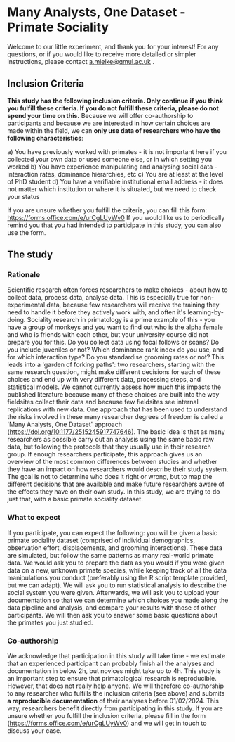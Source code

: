 # Many Analysts, One Dataset - Primate Sociality
 
Welcome to our little experiment, and thank you for your interest! For any questions, or if you would like to receive more detailed or simpler instructions, please contact a.mielke@qmul.ac.uk .

## Inclusion Criteria
**This study has the following inclusion criteria. Only continue if you think you fulfill these criteria. If you do not fulfill these criteria, please do not spend your time on this.**
Because we will offer co-authorship to participants and because we are interested in how certain choices are made within the field, we can **only use data of researchers who have the following characteristics**:

a) You have previously worked with primates - it is not important here if you collected your own data or used someone else, or in which setting you worked
b) You have experience manipulating and analysing social data - interaction rates, dominance hierarchies, etc
c) You are at least at the level of PhD student
d) You have a verifiable institutional email address - it does not matter which institution or where it is situated, but we need to check your status

If you are unsure whether you fulfill the criteria, you can fill this form: https://forms.office.com/e/urCgLUyWv0 
If you would like us to periodically remind you that you had intended to participate in this study, you can also use the form.

## The study
### Rationale
Scientific research often forces researchers to make choices - about how to collect data, process data, analyse data. This is especially true for non-experimental data, because few researchers will receive the training they need to handle it before they actively work with, and often it's learning-by-doing. Sociality research in primatology is a prime example of this - you have a group of monkeys and you want to find out who is the alpha female and who is friends with each other, but your university course did not prepare you for this. Do you collect data using focal follows or scans? Do you include juveniles or not? Which dominance rank index do you use, and for which interaction type? Do you standardise grooming rates or not? This leads into a 'garden of forking paths': two researchers, starting with the same research question, might make different decisions for each of these choices and end up with very different data, processing steps, and statistical models. We cannot currently assess how much this impacts the published literature because many of these choices are built into the way fieldsites collect their data and because few fieldsites see internal replications with new data. 
One approach that has been used to understand the risks involved in these many researcher degrees of freedom is called a 'Many Analysts, One Dataset' approach (https://doi.org/10.1177/2515245917747646). The basic idea is that as many researchers as possible carry out an analysis using the same basic raw data, but following the protocols that they usually use in their research group. If enough researchers participate, this approach gives us an overview of the most common differences between studies and whether they have an impact on how researchers would describe their study system. The goal is not to determine who does it right or wrong, but to map the different decisions that are available and make future researchers aware of the effects they have on their own study. In this study, we are trying to do just that, with a basic primate sociality dataset. 
### What to expect
If you participate, you can expect the following: you will be given a basic primate sociality dataset (comprised of individual demographics, observation effort, displacements, and grooming interactions). These data are simulated, but follow the same patterns as many real-world primate data. We would ask you to prepare the data as you would if you were given data on a new, unknown primate species, while keeping track of all the data manipulations you conduct (preferably using the R script template provided, but we can adapt). We will ask you to run statistical analysis to describe the social system you were given. Afterwards, we will ask you to upload your documentation so that we can determine which choices you made along the data pipeline and analysis, and compare your results with those of other participants. We will then ask you to answer some basic questions about the primates you just studied.
### Co-authorship
We acknowledge that participation in this study will take time - we estimate that an experienced participant can probably finish all the analyses and documentation in below 2h, but novices might take up to 4h. This study is an important step to ensure that primatological research is reproducible. However, that does not really help anyone. We will therefore co-authorship to any researcher who fulfills the inclusion criteria (see above) and submits **a reproducible documentation** of their analyses before 01/02/2024. This way, researchers benefit directly from participating in this study. If you are unsure whether you fulfill the inclusion criteria, please fill in the form (https://forms.office.com/e/urCgLUyWv0) and we will get in touch to discuss your case.

